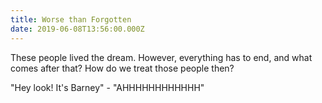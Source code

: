 ```yaml
---
title: Worse than Forgotten
date: 2019-06-08T13:56:00.000Z
---
```


These people lived the dream. However, everything has to end, and what comes after that? How do we treat those people then?

<section class="hidden" aria-description="Hidden text" tabindex="0">
"Hey look! It's Barney" - "AHHHHHHHHHHHH"
</section>
